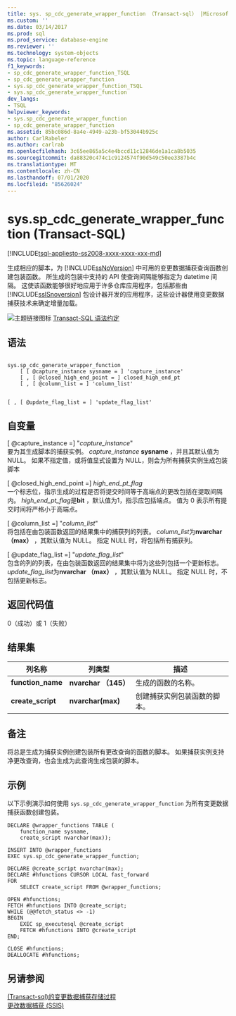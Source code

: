 ```yaml
---
title: sys. sp_cdc_generate_wrapper_function （Transact-sql） |Microsoft Docs
ms.custom: ''
ms.date: 03/14/2017
ms.prod: sql
ms.prod_service: database-engine
ms.reviewer: ''
ms.technology: system-objects
ms.topic: language-reference
f1_keywords:
- sp_cdc_generate_wrapper_function_TSQL
- sp_cdc_generate_wrapper_function
- sys.sp_cdc_generate_wrapper_function_TSQL
- sys.sp_cdc_generate_wrapper_function
dev_langs:
- TSQL
helpviewer_keywords:
- sys.sp_cdc_generate_wrapper_function
- sp_cdc_generate_wrapper_function
ms.assetid: 85bc086d-8a4e-4949-a23b-bf53044b925c
author: CarlRabeler
ms.author: carlrab
ms.openlocfilehash: 3c65ee865a5c4e4bccd11c12846de1a1ca8b5035
ms.sourcegitcommit: da88320c474c1c9124574f90d549c50ee3387b4c
ms.translationtype: MT
ms.contentlocale: zh-CN
ms.lasthandoff: 07/01/2020
ms.locfileid: "85626024"
---
```

# <a name="syssp_cdc_generate_wrapper_function-transact-sql"></a>sys.sp_cdc_generate_wrapper_function (Transact-SQL)
[!INCLUDE[tsql-appliesto-ss2008-xxxx-xxxx-xxx-md](../../includes/applies-to-version/sqlserver.md)]

  生成相应的脚本，为 [!INCLUDE[ssNoVersion](../../includes/ssnoversion-md.md)] 中可用的变更数据捕获查询函数创建包装函数。 所生成的包装中支持的 API 使查询间隔能够指定为 datetime 间隔。 这使该函数能够很好地应用于许多仓库应用程序，包括那些由 [!INCLUDE[ssISnoversion](../../includes/ssisnoversion-md.md)] 包设计器开发的应用程序，这些设计器使用变更数据捕获技术来确定增量加载。  
  
 ![主题链接图标](../../database-engine/configure-windows/media/topic-link.gif "“主题链接”图标") [Transact-SQL 语法约定](../../t-sql/language-elements/transact-sql-syntax-conventions-transact-sql.md)  
  
## <a name="syntax"></a>语法  
  
```  
  
sys.sp_cdc_generate_wrapper_function  
    [ [ @capture_instance sysname = ] 'capture_instance'  
    [ , [ @closed_high_end_point = ] closed_high_end_pt  
    [ , [ @column_list = ] 'column_list'  
```  
  
```  
  
[ , [ @update_flag_list = ] 'update_flag_list'  
```  
  
## <a name="arguments"></a>自变量  
 [ @capture_instance =] "*capture_instance*"  
 要为其生成脚本的捕获实例。 *capture_instance* **sysname** ，并且其默认值为 NULL。 如果不指定值，或将值显式设置为 NULL，则会为所有捕获实例生成包装脚本  
  
 [ @closed_high_end_point =] *high_end_pt_flag*  
 一个标志位，指示生成的过程是否将提交时间等于高端点的更改包括在提取间隔内。 *high_end_pt_flag*是**bit** ，默认值为1，指示应包括端点。 值为 0 表示所有提交时间将严格小于高端点。  
  
 [ @column_list =] "*column_list*"  
 将包括在由包装函数返回的结果集中的捕获列的列表。 *column_list*为**nvarchar （max）** ，其默认值为 NULL。 指定 NULL 时，将包括所有捕获列。  
  
 [ @update_flag_list =] "*update_flag_list*"  
 包含的列的列表，在由包装函数返回的结果集中将为这些列包括一个更新标志。 *update_flag_list*为**nvarchar （max）** ，其默认值为 NULL。 指定 NULL 时，不包括更新标志。  
  
## <a name="return-code-values"></a>返回代码值  
 0（成功）或 1（失败）  
  
## <a name="result-sets"></a>结果集  
  
|列名称|列类型|描述|  
|-----------------|-----------------|-----------------|  
|**function_name**|**nvarchar （145）**|生成的函数的名称。|  
|**create_script**|**nvarchar(max)**|创建捕获实例包装函数的脚本。|  
  
## <a name="remarks"></a>备注  
 将总是生成为捕获实例创建包装所有更改查询的函数的脚本。 如果捕获实例支持净更改查询，也会生成为此查询生成包装的脚本。  
  
## <a name="examples"></a>示例  
 以下示例演示如何使用 `sys.sp_cdc_generate_wrapper_function` 为所有变更数据捕获函数创建包装。  
  
```  
DECLARE @wrapper_functions TABLE (  
    function_name sysname,  
    create_script nvarchar(max));  
  
INSERT INTO @wrapper_functions  
EXEC sys.sp_cdc_generate_wrapper_function;  
  
DECLARE @create_script nvarchar(max);  
DECLARE #hfunctions CURSOR LOCAL fast_forward  
FOR   
    SELECT create_script FROM @wrapper_functions;  
  
OPEN #hfunctions;  
FETCH #hfunctions INTO @create_script;  
WHILE (@@fetch_status <> -1)  
BEGIN  
    EXEC sp_executesql @create_script  
    FETCH #hfunctions INTO @create_script  
END;  
  
CLOSE #hfunctions;  
DEALLOCATE #hfunctions;  
```  
  
## <a name="see-also"></a>另请参阅  
 [&#40;Transact-sql&#41;的变更数据捕获存储过程](../../relational-databases/system-stored-procedures/change-data-capture-stored-procedures-transact-sql.md)   
 [更改数据捕获 &#40;SSIS&#41;](../../integration-services/change-data-capture/change-data-capture-ssis.md)  
  
  

